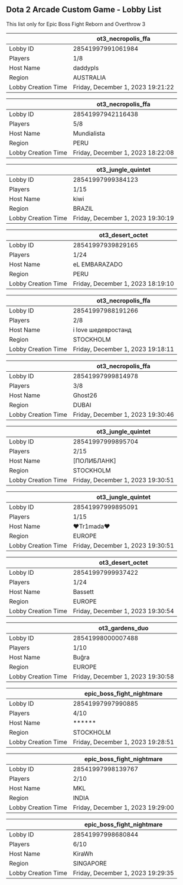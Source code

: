 ## Dota 2 Arcade Custom Game - Lobby List

This list only for Epic Boss Fight Reborn and Overthrow 3

|  | ot3_necropolis_ffa |
| ------ | ------ |
| Lobby ID | 28541997991061984 |
| Players | 1/8 |
| Host Name | daddypls |
| Region | AUSTRALIA |
| Lobby Creation Time | Friday, December 1, 2023 19:21:22 |


|  | ot3_necropolis_ffa |
| ------ | ------ |
| Lobby ID | 28541997942116438 |
| Players | 5/8 |
| Host Name | Mundialista |
| Region | PERU |
| Lobby Creation Time | Friday, December 1, 2023 18:22:08 |


|  | ot3_jungle_quintet |
| ------ | ------ |
| Lobby ID | 28541997999384123 |
| Players | 1/15 |
| Host Name | kiwi |
| Region | BRAZIL |
| Lobby Creation Time | Friday, December 1, 2023 19:30:19 |


|  | ot3_desert_octet |
| ------ | ------ |
| Lobby ID | 28541997939829165 |
| Players | 1/24 |
| Host Name | eL EMBARAZADO |
| Region | PERU |
| Lobby Creation Time | Friday, December 1, 2023 18:19:10 |


|  | ot3_necropolis_ffa |
| ------ | ------ |
| Lobby ID | 28541997988191266 |
| Players | 2/8 |
| Host Name | i love шедевростанд |
| Region | STOCKHOLM |
| Lobby Creation Time | Friday, December 1, 2023 19:18:11 |


|  | ot3_necropolis_ffa |
| ------ | ------ |
| Lobby ID | 28541997999814978 |
| Players | 3/8 |
| Host Name | Ghost26 |
| Region | DUBAI |
| Lobby Creation Time | Friday, December 1, 2023 19:30:46 |


|  | ot3_jungle_quintet |
| ------ | ------ |
| Lobby ID | 28541997999895704 |
| Players | 2/15 |
| Host Name | [ПОЛИБЛАНК] |
| Region | STOCKHOLM |
| Lobby Creation Time | Friday, December 1, 2023 19:30:51 |


|  | ot3_jungle_quintet |
| ------ | ------ |
| Lobby ID | 28541997999895091 |
| Players | 1/15 |
| Host Name | ❤Tr1mada❤ |
| Region | EUROPE |
| Lobby Creation Time | Friday, December 1, 2023 19:30:51 |


|  | ot3_desert_octet |
| ------ | ------ |
| Lobby ID | 28541997999937422 |
| Players | 1/24 |
| Host Name | Bassett |
| Region | EUROPE |
| Lobby Creation Time | Friday, December 1, 2023 19:30:54 |


|  | ot3_gardens_duo |
| ------ | ------ |
| Lobby ID | 28541998000007488 |
| Players | 1/10 |
| Host Name | Buğra |
| Region | EUROPE |
| Lobby Creation Time | Friday, December 1, 2023 19:30:58 |


|  | epic_boss_fight_nightmare |
| ------ | ------ |
| Lobby ID | 28541997997990885 |
| Players | 4/10 |
| Host Name | ****** |
| Region | STOCKHOLM |
| Lobby Creation Time | Friday, December 1, 2023 19:28:51 |


|  | epic_boss_fight_nightmare |
| ------ | ------ |
| Lobby ID | 28541997998139767 |
| Players | 2/10 |
| Host Name | MKL |
| Region | INDIA |
| Lobby Creation Time | Friday, December 1, 2023 19:29:00 |


|  | epic_boss_fight_nightmare |
| ------ | ------ |
| Lobby ID | 28541997998680844 |
| Players | 6/10 |
| Host Name | KiraWh |
| Region | SINGAPORE |
| Lobby Creation Time | Friday, December 1, 2023 19:29:35 |


